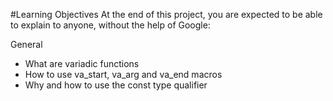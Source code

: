 #Learning Objectives
At the end of this project, you are expected to be able to explain to anyone, without the help of Google:

General
- What are variadic functions
- How to use va_start, va_arg and va_end macros
- Why and how to use the const type qualifier